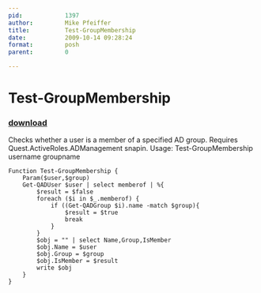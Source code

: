 ```yaml
---
pid:            1397
author:         Mike Pfeiffer
title:          Test-GroupMembership
date:           2009-10-14 09:28:24
format:         posh
parent:         0

---
```


# Test-GroupMembership

### [download](//scripts/1397.ps1)

Checks whether a user is a member of a specified AD group. Requires Quest.ActiveRoles.ADManagement snapin. 
Usage: Test-GroupMembership username groupname

```posh
Function Test-GroupMembership {
	Param($user,$group)
	Get-QADUser $user | select memberof | %{
		$result = $false
		foreach ($i in $_.memberof) {
			if ((Get-QADGroup $i).name -match $group){
				$result = $true
				break
			}
		}
		$obj = "" | select Name,Group,IsMember
		$obj.Name = $user
		$obj.Group = $group
		$obj.IsMember = $result
		write $obj
	}
}
```
